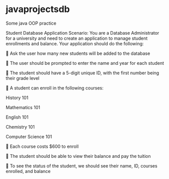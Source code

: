 # javaprojectsdb
Some java OOP practice

Student Database Application
Scenario: You are a Database Administrator for a university and need to create an application to manage student enrollments and balance.
Your application should do the following:

 Ask the user how many new students will be added to the database

 The user should be prompted to enter the name and year for each student

 The student should have a 5-digit unique ID, with the first number being their grade level

 A student can enroll in the following courses:

History 101

Mathematics 101

English 101

Chemistry 101

Computer Science 101

 Each course costs $600 to enroll

 The student should be able to view their balance and pay the tuition

 To see the status of the student, we should see their name, ID, courses enrolled, and balance


